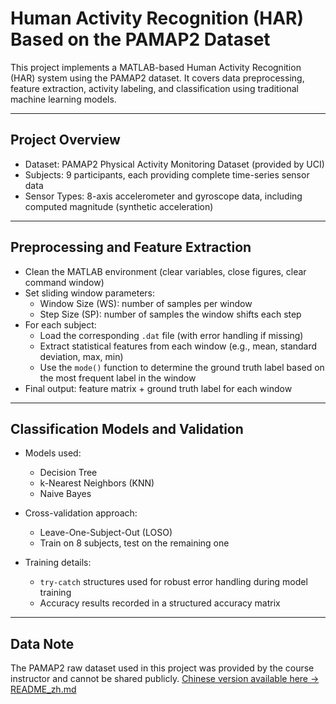 # Human Activity Recognition (HAR) Based on the PAMAP2 Dataset

This project implements a MATLAB-based Human Activity Recognition (HAR) system using the PAMAP2 dataset. It covers data preprocessing, feature extraction, activity labeling, and classification using traditional machine learning models.

---

## Project Overview

- Dataset: PAMAP2 Physical Activity Monitoring Dataset (provided by UCI)
- Subjects: 9 participants, each providing complete time-series sensor data
- Sensor Types: 8-axis accelerometer and gyroscope data, including computed magnitude (synthetic acceleration)

---

## Preprocessing and Feature Extraction

- Clean the MATLAB environment (clear variables, close figures, clear command window)
- Set sliding window parameters:
  - Window Size (WS): number of samples per window
  - Step Size (SP): number of samples the window shifts each step
- For each subject:
  - Load the corresponding `.dat` file (with error handling if missing)
  - Extract statistical features from each window (e.g., mean, standard deviation, max, min)
  - Use the `mode()` function to determine the ground truth label based on the most frequent label in the window
- Final output: feature matrix + ground truth label for each window

---

## Classification Models and Validation

- Models used:
  - Decision Tree
  - k-Nearest Neighbors (KNN)
  - Naive Bayes

- Cross-validation approach:
  - Leave-One-Subject-Out (LOSO)
  - Train on 8 subjects, test on the remaining one

- Training details:
  - `try-catch` structures used for robust error handling during model training
  - Accuracy results recorded in a structured accuracy matrix

---

## Data Note

The PAMAP2 raw dataset used in this project was provided by the course instructor and cannot be shared publicly.
[Chinese version available here → README_zh.md](./README_zh.md)

